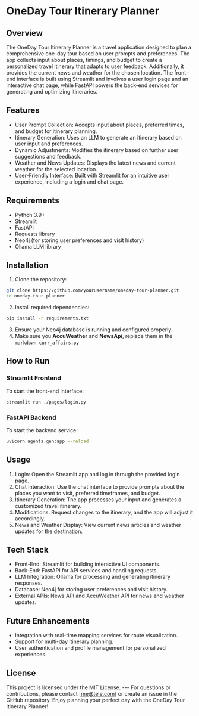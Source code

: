 # OneDay Tour Itinerary Planner
## Overview
The OneDay Tour Itinerary Planner is a travel application designed to plan a comprehensive one-day tour based on user prompts and preferences. The app collects input about places, timings, and budget to create a personalized travel itinerary that adapts to user feedback. Additionally, it provides the current news and weather for the chosen location. The front-end interface is built using Streamlit and involves a user login page and an interactive chat page, while FastAPI powers the back-end services for generating and optimizing itineraries.
## Features
- User Prompt Collection: Accepts input about places, preferred times, and budget for itinerary planning.
- Itinerary Generation: Uses an LLM to generate an itinerary based on user input and preferences.
- Dynamic Adjustments: Modifies the itinerary based on further user suggestions and feedback.
- Weather and News Updates: Displays the latest news and current weather for the selected location.
- User-Friendly Interface: Built with Streamlit for an intuitive user experience, including a login and chat page.
## Requirements
- Python 3.9+
- Streamlit
- FastAPI
- Requests library
- Neo4j (for storing user preferences and visit history)
- Ollama LLM library
## Installation
1. Clone the repository:
~~~sh
git clone https://github.com/yourusername/oneday-tour-planner.git
cd oneday-tour-planner
~~~

2. Install required dependencies:
~~~bash
pip install -r requirements.txt
~~~
3. Ensure your Neo4j database is running and configured properly.
4. Make sure you **AccuWeather** and **NewsApi**, replace them in the ```markdown curr_affairs.py```
## How to Run
### Streamlit Frontend
To start the front-end interface:
~~~sh
streamlit run ./pages/login.py
~~~


### FastAPI Backend
To start the backend service:
~~~sh
uvicorn agents.gen:app --reload
~~~
## Usage
1. Login: Open the Streamlit app and log in through the provided login page.
2. Chat Interaction: Use the chat interface to provide prompts about the places you want to visit, preferred timeframes, and budget.
3. Itinerary Generation: The app processes your input and generates a customized travel itinerary.
4. Modifications: Request changes to the itinerary, and the app will adjust it accordingly.
5. News and Weather Display: View current news articles and weather updates for the destination.
## Tech Stack
- Front-End: Streamlit for building interactive UI components.
- Back-End: FastAPI for API services and handling requests.
- LLM Integration: Ollama for processing and generating itinerary responses.
- Database: Neo4j for storing user preferences and visit history.
- External APIs: News API and AccuWeather API for news and weather updates.
## Future Enhancements
- Integration with real-time mapping services for route visualization.
- Support for multi-day itinerary planning.
- User authentication and profile management for personalized experiences.
## License
This project is licensed under the MIT License.
--- For questions or contributions, please contact [me@tele.com] or create an issue in the GitHub repository.
Enjoy planning your perfect day with the OneDay Tour Itinerary Planner!
